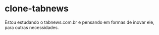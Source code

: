 # clone-tabnews
Estou estudando o tabnews.com.br e pensando em formas de inovar ele, para outras necessidades.
